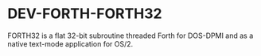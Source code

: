 DEV-FORTH-FORTH32
=================

FORTH32 is a flat 32-bit subroutine threaded Forth for DOS-DPMI and as a native text-mode application for OS/2.

